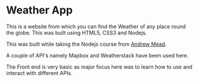 # Weather App #

This is a website from which you can find the Weather of any place round the globe.
This was built using HTML5, CSS3 and Nodejs.

This was built while taking the Nodejs course from [Andrew Mead](https://mead.io/ "Mead's website").

A couple of API's namely Mapbox and Weatherstack have been used here.

The Front end is very basic as major focus here was to learn how to use and interact with different APIs.
